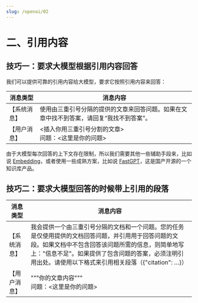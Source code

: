 ```yaml
---
slug: /openai/02
---
```


# 二、引用内容

## 技巧一：要求大模型根据引用内容回答

我们可以提供可靠的引用内容给大模型，要求它按照引用内容来回答：

| 消息类型     | 消息内容                                                                                 |
| ------------ | ---------------------------------------------------------------------------------------- |
| 【系统消息】 | 使用由三重引号分隔的提供的文章来回答问题。如果在文章中找不到答案，请回复“我找不到答案”。 |
| 【用户消息】 | &lt;插入你用三重引号分割的文章&gt;<br />问题：&lt;这里是你的问题&gt;                     |

由于大模型每次回答的上下文存在限制，所以我们需要其他一些辅助手段来，比如说 [Embedding](https://platform.openai.com/docs/guides/prompt-engineering/tactic-use-embeddings-based-search-to-implement-efficient-knowledge-retrieval)，或者使用一些成熟方案，比如说 [FastGPT](https://fastgpt.run/)，这是国产开源的一个知识库产品。


## 技巧二：要求大模型回答的时候带上引用的段落
| 消息类型     | 消息内容                                                                                                                                                                                                                                                                |
| ------------ | ----------------------------------------------------------------------------------------------------------------------------------------------------------------------------------------------------------------------------------------------------------------------- |
| 【系统消息】 | 我会提供一个由三重引号分隔的文档和一个问题。您的任务是仅使用提供的文档回答问题，并引用用于回答问题的文段。如果文档中不包含回答该问题所需的信息，则简单地写上："信息不足"。如果提供了包含问题的答案，必须注明引用出处。请使用以下格式来引用相关段落（&lbrace;"citation": …&rbrace;） |
| 【用户消息】 | """你的文章内容"""<br />问题：&lt;这里是你的问题&gt;                                                                                                                                                                                                                    |




